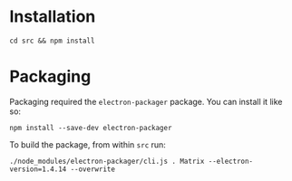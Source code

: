 
# Installation

```
cd src && npm install
```

# Packaging

Packaging required the `electron-packager` package. You can install it like so:

```
npm install --save-dev electron-packager
```

To build the package, from within `src` run:

```
./node_modules/electron-packager/cli.js . Matrix --electron-version=1.4.14 --overwrite
```
